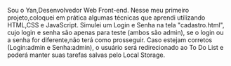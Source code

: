 Sou o Yan,Desenvolvedor Web Front-end.
Nesse meu primeiro projeto,coloquei em prática algumas técnicas que aprendi utilizando HTML,CSS e JavaScript.
Simulei um Login e Senha na tela "cadastro.html", cujo login e senha são apenas para teste (ambos são admin), se o login ou a senha for diferente,não terá como prosseguir.
Caso estejam corretos (Login:admin e Senha:admin), o usuário será redirecionado ao To Do List e poderá manter suas tarefas salvas pelo Local Storage.
